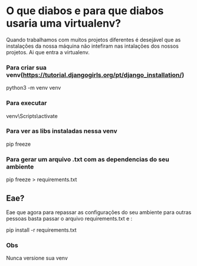 # O que diabos e para que diabos usaria uma virtualenv?

Quando trabalhamos com muitos projetos diferentes é desejável que as instalações da nossa máquina não intefiram nas intalações  dos nossos projetos. Ai que entra a virtualenv.


### Para criar sua venv(https://tutorial.djangogirls.org/pt/django_installation/)

python3 -m venv venv

### Para executar

venv\Scripts\activate

### Para ver as libs instaladas nessa venv
pip freeze

### Para gerar um arquivo .txt com as dependencias do seu ambiente

pip freeze > requirements.txt

## Eae?
Eae que agora para repassar as configurações do seu ambiente para outras pessoas basta passar o arquivo requirements.txt e :

pip install -r requirements.txt

### Obs 
Nunca versione sua venv
